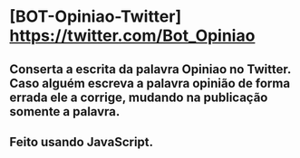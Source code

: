 # [BOT-Opiniao-Twitter] https://twitter.com/Bot_Opiniao
## Conserta a escrita da palavra Opiniao no Twitter. Caso alguém escreva a palavra opinião de forma errada ele a corrige, mudando na publicação somente a palavra.  
## Feito usando JavaScript.
